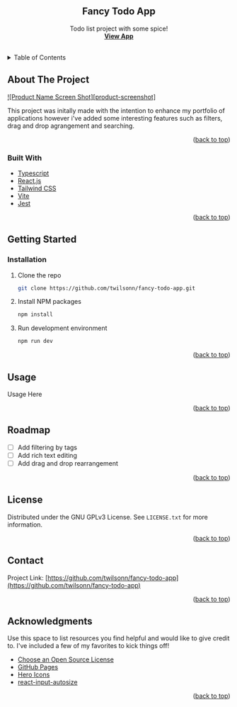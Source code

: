 <div id="top"></div>

<br />
<div align="center">
  <h2 align="center">Fancy Todo App</h2>

  <p align="center">
    Todo list project with some spice!
    <br />
    <a href=""><strong>View App</strong></a>
    <br />
    <br />
  </p>
</div>

<!-- TABLE OF CONTENTS -->
<details>
  <summary>Table of Contents</summary>
  <ol>
    <li>
      <a href="#about-the-project">About The Project</a>
      <ul>
        <li><a href="#built-with">Built With</a></li>
      </ul>
    </li>
    <li>
      <a href="#getting-started">Getting Started</a>
      <ul>
        <li><a href="#installation">Installation</a></li>
      </ul>
    </li>
    <li><a href="#usage">Usage</a></li>
    <li><a href="#roadmap">Roadmap</a></li>
    <li><a href="#license">License</a></li>
    <li><a href="#contact">Contact</a></li>
    <li><a href="#acknowledgments">Acknowledgments</a></li>
  </ol>
</details>



<!-- ABOUT THE PROJECT -->
## About The Project

[![Product Name Screen Shot][product-screenshot]](https://example.com)

This project was initally made with the intention to enhance my portfolio of applications however i've added some interesting features such as filters, drag and drop agrangement and searching.

<p align="right">(<a href="#top">back to top</a>)</p>



### Built With

* [Typescript](https://www.typescriptlang.org)
* [React.js](https://reactjs.org/)
* [Tailwind CSS](https://tailwindcss.com)
* [Vite](https://vitejs.dev)
* [Jest](https://jestjs.io)

<p align="right">(<a href="#top">back to top</a>)</p>



<!-- GETTING STARTED -->
## Getting Started

### Installation

1. Clone the repo
   ```sh
   git clone https://github.com/twilsonn/fancy-todo-app.git
   ```
2. Install NPM packages
   ```sh
   npm install
   ```
3. Run development environment
   ```sh
   npm run dev
   ```

<p align="right">(<a href="#top">back to top</a>)</p>



<!-- USAGE EXAMPLES -->
## Usage

Usage Here

<p align="right">(<a href="#top">back to top</a>)</p>



<!-- ROADMAP -->
## Roadmap

- [ ] Add filtering by tags
- [ ] Add rich text editing
- [ ] Add drag and drop rearrangement

<p align="right">(<a href="#top">back to top</a>)</p>

<!-- LICENSE -->
## License

Distributed under the GNU GPLv3 License. See `LICENSE.txt` for more information.

<p align="right">(<a href="#top">back to top</a>)</p>

<!-- CONTACT -->
## Contact

<!-- Your Name - [@your_twitter](https://twitter.com/your_username) - email@example.com -->

Project Link: [https://github.com/twilsonn/fancy-todo-app](https://github.com/twilsonn/fancy-todo-app)

<p align="right">(<a href="#top">back to top</a>)</p>



<!-- ACKNOWLEDGMENTS -->
## Acknowledgments

Use this space to list resources you find helpful and would like to give credit to. I've included a few of my favorites to kick things off!

* [Choose an Open Source License](https://choosealicense.com)
* [GitHub Pages](https://pages.github.com)
* [Hero Icons](https://react-icons.github.io/react-icons/search)
* [react-input-autosize](https://www.npmjs.com/package/react-input-autosize)

<p align="right">(<a href="#top">back to top</a>)</p>